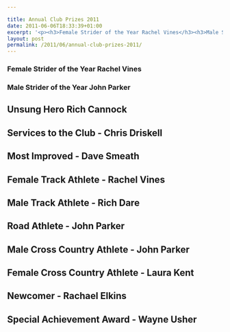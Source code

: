 ```yaml
---

title: Annual Club Prizes 2011
date: 2011-06-06T18:33:39+01:00
excerpt: '<p><h3>Female Strider of the Year Rachel Vines</h3><h3>Male Strider of the Year John Parker</h3><h2></h2><h2>Unsung Hero Rich Cannock</h2><h2></h2><h2>Services to the Club - Chris Driskell</h2><h2>Most Improved - Dave Smeath</h2><h2></h2><h2>Female Track Athlete - Rachel Vines</h2><h2>Male Track Athlete - Rich Dare</h2><h2>Road Athlete - John Parker</h2><h2></h2><h2>Male Cross Country Athlete - John Parker</h2><h2></h2><h2>Female Cross Country Athlete - Laura Kent</h2><h2>Newcomer - Rachael Elkins</h2><h2>Special Achievement Award - Wayne Usher</h2></p>'
layout: post
permalink: /2011/06/annual-club-prizes-2011/
---
```

### Female Strider of the Year Rachel Vines</p> 

### Male Strider of the Year John Parker

## 

## Unsung Hero Rich Cannock

## 

## Services to the Club - Chris Driskell</p> 

## Most Improved - Dave Smeath

## 

## Female Track Athlete - Rachel Vines</p> 

## Male Track Athlete - Rich Dare</p> 

## Road Athlete - John Parker

## 

## Male Cross Country Athlete - John Parker

## 

## Female Cross Country Athlete - Laura Kent</p> 

## Newcomer - Rachael Elkins</p> 

## Special Achievement Award - Wayne Usher</p>
